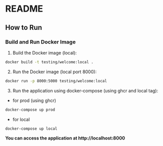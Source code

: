 # README
## How to Run

### Build and Run Docker Image

1. Build the Docker image (local):

```bash
docker build -t testing/welcome:local .
```
2. Run the Docker image (local port 8000):

```bash
docker run -p 8000:5000 testing/welcome:local
```
3. Run the application using docker-compose (using ghcr and local tag):
- for prod (using ghcr)
```bash
docker-compose up prod
```
- for local
```bash
docker-compose up local
```

**You can access the application at http://localhost:8000**